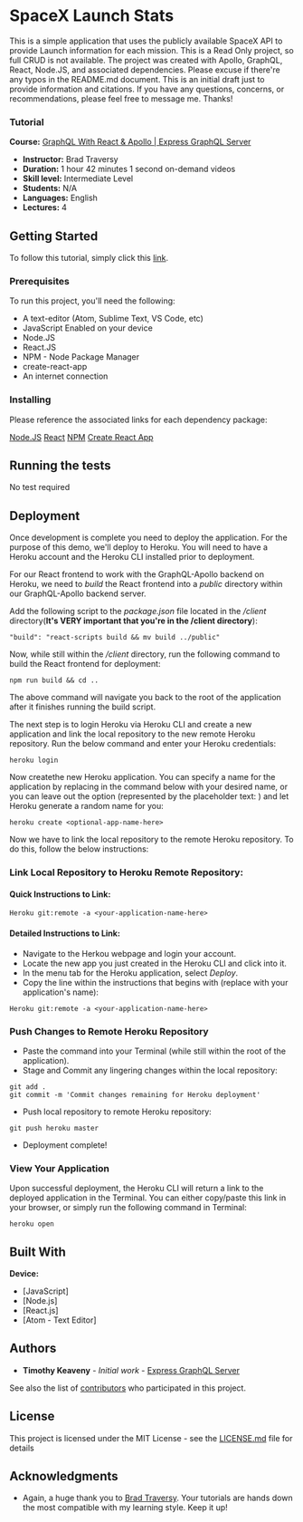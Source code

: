 [_metadata_:title]:- "SpaceX Launch Stats"
[_metadata_:author]:- "Mr. Robot"
[_metadata_:date]:- "December 27, 2018"

# SpaceX Launch Stats

This is a simple application that uses the publicly available SpaceX API to provide Launch information for each mission. This is a Read Only project, so full CRUD is not available. The project was created with Apollo, GraphQL, React, Node.JS, and associated dependencies. Please excuse if there're any typos in the README.md document. This is an initial draft just to provide information and citations. If you have any questions, concerns, or recommendations, please feel free to message me. Thanks!

### Tutorial

**Course:** [GraphQL With React & Apollo | Express GraphQL Server](https://www.youtube.com/watch?v=SEMTj8w04Z8)
* **Instructor:** Brad Traversy
* **Duration:** 1 hour 42 minutes 1 second on-demand videos
* **Skill level:** Intermediate Level
* **Students:** N/A
* **Languages:** English
* **Lectures:** 4

## Getting Started

To follow this tutorial, simply click this [link](https://www.youtube.com/watch?v=SEMTj8w04Z8).

### Prerequisites

To run this project, you'll need the following:
* A text-editor (Atom, Sublime Text, VS Code, etc)
* JavaScript Enabled on your device
* Node.JS
* React.JS
* NPM - Node Package Manager
* create-react-app
* An internet connection

### Installing

Please reference the associated links for each dependency package:

[Node.JS](https://nodejs.org/en/download/)
[React](https://reactjs.org/docs/getting-started.html)
[NPM](https://docs.npmjs.com/getting-started/)
[Create React App](https://teamtreehouse.com/library/installing-and-using-create-react-app)

## Running the tests

No test required

## Deployment

Once development is complete you need to deploy the application. For the  purpose of this demo, we'll deploy to Heroku. You will need to have a Heroku account and the Heroku CLI installed prior to deployment.

For our React frontend to work with the GraphQL-Apollo backend on Heroku, we need to *build* the React frontend into a *public* directory within our GraphQL-Apollo backend server.

Add the following script to the *package.json* file located in the */client* directory(**It's VERY important that you're in the __/client__ directory**):

```
"build": "react-scripts build && mv build ../public"
```

Now, while still within the */client* directory, run the following command to build the React frontend for deployment:

```
npm run build && cd ..
```

The above command will navigate you back to the root of the application after it finishes running the build script.

The next step is to login Heroku via Heroku CLI and create a new application and link the local repository to the new remote Heroku repository. Run the below command and enter your Heroku credentials:

```
heroku login
```

Now createthe new Heroku application. You can specify a name for the application by replacing *<optional-app-name-here>* in the command below with your desired name, or you can leave out the option (represented by the placeholder text: *<optional-app-name-here>*) and let Heroku generate a random name for you:

```
heroku create <optional-app-name-here>
```

Now we have to link the local repository to the remote Heroku repository. To do this, follow the below instructions:

### Link Local Repository to Heroku Remote Repository:

#### Quick Instructions to Link:

```
Heroku git:remote -a <your-application-name-here>
```

#### Detailed Instructions to Link:

* Navigate to the Herkou webpage and login your account.
* Locate the new app you just created in the Heroku CLI and click into it.
* In the menu tab for the Heroku application, select *Deploy*.
* Copy the line within the instructions that begins with (replace *<your-application-name-here>* with your application's name):

```
Heroku git:remote -a <your-application-name-here>
```

### Push Changes to Remote Heroku Repository

* Paste the command into your Terminal (while still within the root of the application).
* Stage and Commit any lingering changes within the local repository:

```
git add .
git commit -m 'Commit changes remaining for Heroku deployment'
```

* Push local repository to remote Heroku repository:

```
git push heroku master
```

* Deployment complete!

### View Your Application

Upon successful deployment, the Heroku CLI will return a link to the deployed application in the Terminal. You can either copy/paste this link in your browser, or simply run the following command in Terminal:

```
heroku open
```

## Built With

**Device:**
* [JavaScript]
* [Node.js]
* [React.js]
* [Atom - Text Editor]

## Authors

* **Timothy Keaveny** - *Initial work* - [Express GraphQL Server](https://github.com/harlemtraveler/SpaceX-Launch-Stats)

See also the list of [contributors](https://github.com/harlemtraveler/SpaceX-Launch-Stats/contributors) who participated in this project.

## License

This project is licensed under the MIT License - see the [LICENSE.md](LICENSE.md) file for details

## Acknowledgments

* Again, a huge thank you to [Brad Traversy](http://www.traversymedia.com/). Your tutorials are hands down the most compatible with my learning style. Keep it up!
